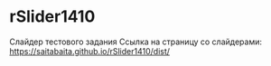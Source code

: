 # rSlider1410
Слайдер тестового задания
Ссылка на страницу со слайдерами: https://saitabaita.github.io/rSlider1410/dist/
